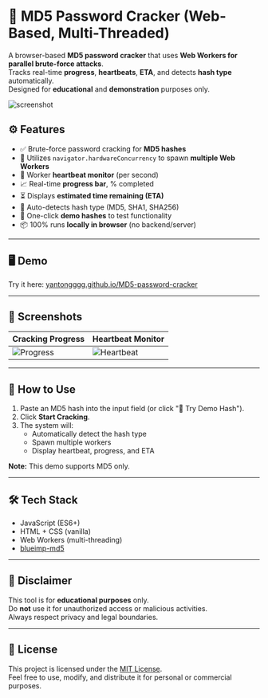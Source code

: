 # 🔐 MD5 Password Cracker (Web-Based, Multi-Threaded)

A browser-based **MD5 password cracker** that uses **Web Workers for parallel brute-force attacks**.  
Tracks real-time **progress**, **heartbeats**, **ETA**, and detects **hash type** automatically.  
Designed for **educational** and **demonstration** purposes only.

![screenshot](docs/demo_screenshot.png)

## ⚙️ Features

- ✅ Brute-force password cracking for **MD5 hashes**
- 🚀 Utilizes `navigator.hardwareConcurrency` to spawn **multiple Web Workers**
- 💓 Worker **heartbeat monitor** (per second)
- 📈 Real-time **progress bar**, % completed
- ⏳ Displays **estimated time remaining (ETA)**
- 🧠 Auto-detects hash type (MD5, SHA1, SHA256)
- 🧪 One-click **demo hashes** to test functionality
- 📦 100% runs **locally in browser** (no backend/server)

---

## 🖥️ Demo

Try it here: [yantongggg.github.io/MD5-password-cracker](https://yantongggg.github.io/MD5-password-cracker)

---

## 📸 Screenshots

| Cracking Progress | Heartbeat Monitor |
|------------------|-------------------|
| ![Progress](docs/progress.png) | ![Heartbeat](docs/heartbeat.png) |

---

## 🧪 How to Use

1. Paste an MD5 hash into the input field (or click "🧪 Try Demo Hash").
2. Click **Start Cracking**.
3. The system will:
   - Automatically detect the hash type
   - Spawn multiple workers
   - Display heartbeat, progress, and ETA

**Note:** This demo supports MD5 only.

---

## 🛠️ Tech Stack

- JavaScript (ES6+)
- HTML + CSS (vanilla)
- Web Workers (multi-threading)
- [blueimp-md5](https://github.com/blueimp/JavaScript-MD5)

---

## 🚫 Disclaimer

This tool is for **educational purposes** only.  
Do **not** use it for unauthorized access or malicious activities.  
Always respect privacy and legal boundaries.

---

## 🪪 License

This project is licensed under the [MIT License](LICENSE).  
Feel free to use, modify, and distribute it for personal or commercial purposes.

